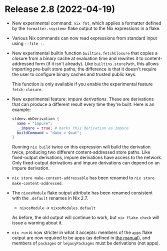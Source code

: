 # Release 2.8 (2022-04-19)

* New experimental command: `nix fmt`, which applies a formatter
  defined by the `formatter.<system>` flake output to the Nix
  expressions in a flake.

* Various Nix commands can now read expressions from standard input
  using `--file -`.

* New experimental builtin function `builtins.fetchClosure` that
  copies a closure from a binary cache at evaluation time and rewrites
  it to content-addressed form (if it isn't already). Like
  `builtins.storePath`, this allows importing pre-built store paths;
  the difference is that it doesn't require the user to configure
  binary caches and trusted public keys.

  This function is only available if you enable the experimental
  feature `fetch-closure`.

* New experimental feature: *impure derivations*. These are
  derivations that can produce a different result every time they're
  built. Here is an example:

  ```nix
  stdenv.mkDerivation {
    name = "impure";
    __impure = true; # marks this derivation as impure
    buildCommand = "date > $out";
  }
  ```

  Running `nix build` twice on this expression will build the
  derivation twice, producing two different content-addressed store
  paths. Like fixed-output derivations, impure derivations have access
  to the network. Only fixed-output derivations and impure derivations
  can depend on an impure derivation.

* `nix store make-content-addressable` has been renamed to `nix store
  make-content-addressed`.

* The `nixosModule` flake output attribute has been renamed consistent
  with the `.default` renames in Nix 2.7.

  * `nixosModule` → `nixosModules.default`

  As before, the old output will continue to work, but `nix flake check` will
  issue a warning about it.

* `nix run` is now stricter in what it accepts: members of the `apps`
  flake output are now required to be apps (as defined in [the
  manual](https://bsdos.org/manual/bsd/stable/command-ref/new-cli/bsd3-run.html#apps)),
  and members of `packages` or `legacyPackages` must be derivations
  (not apps).
